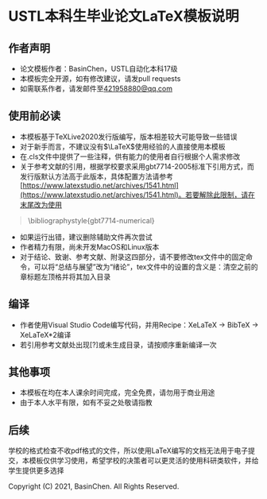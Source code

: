 # USTL本科生毕业论文LaTeX模板说明

## 作者声明

* 论文模板作者：BasinChen，USTL自动化本科17级
* 本模板完全开源，如有修改建议，请发pull requests
* 如需联系作者，请发邮件至[421958880@qq.com](421958880@qq.com)

## 使用前必读

* 本模板基于TeXLive2020发行版编写，版本相差较大可能导致一些错误
* 对于新手而言，不建议没有$\LaTeX$使用经验的人直接使用本模板
* 在.cls文件中提供了一些注释，供有能力的使用者自行根据个人需求修改
* 关于参考文献的引用，根据学校要求采用gbt7714-2005标准下引用方式，而发行版默认方法高于此版本，具体配置方法请参考[https://www.latexstudio.net/archives/1541.html](https://www.latexstudio.net/archives/1541.html)。若要解除此限制，请在末尾改为使用
> \bibliographystyle{gbt7714-numerical}
* 如果运行出错，建议删除辅助文件再次尝试
* 作者精力有限，尚未开发MacOS和Linux版本
* 对于结论、致谢、参考文献、附录这四部分，请不要修改tex文件中的固定命令，可以将“总结与展望”改为“绪论”，tex文件中的设置的含义是：清空之前的章标题左顶格并将其加入目录

## 编译
* 作者使用Visual Studio Code编写代码，并用Recipe：XeLaTeX -> BibTeX -> XeLaTeX*2编译
* 若引用参考文献处出现[?]或未生成目录，请按顺序重新编译一次

## 其他事项

* 本模板在均在本人课余时间完成，完全免费，请勿用于商业用途
* 由于本人水平有限，如有不妥之处敬请指教

## 后续

学校的格式检查不收pdf格式的文件，所以使用LaTeX编写的文档无法用于电子提交，本模板仅供学习使用，希望学校的决策者可以更灵活的使用科研类软件，并给学生提供更多选择

Copyright (C) 2021, BasinChen.
All Rights Reserved.
